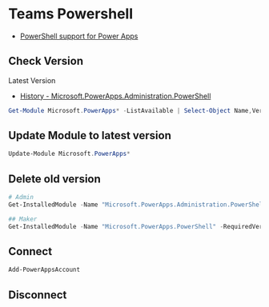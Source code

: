 # Teams Powershell

- [PowerShell support for Power Apps](https://docs.microsoft.com/en-us/power-platform/admin/powerapps-powershell)

## Check Version

Latest Version

- [History - Microsoft.PowerApps.Administration.PowerShell](https://www.powershellgallery.com/packages/Microsoft.PowerApps.Administration.PowerShell/2.0.102)

```Powershell
Get-Module Microsoft.PowerApps* -ListAvailable | Select-Object Name,Version | Sort-Object Version -Descending
```

## Update Module to latest version

```Powershell
Update-Module Microsoft.PowerApps*
```

## Delete old version

```Powershell
# Admin
Get-InstalledModule -Name "Microsoft.PowerApps.Administration.PowerShell" -RequiredVersion 2.0.56 | Uninstall-Module

## Maker
Get-InstalledModule -Name "Microsoft.PowerApps.PowerShell" -RequiredVersion 1.0.9 | Uninstall-Module
```

## Connect

```Powershell
Add-PowerAppsAccount
```

## Disconnect
